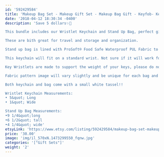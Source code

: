 ```yaml
---
id: '592429584'
title: 'Makeup Bag Set - Makeup Gift Set - Makeup Bag Gift - Keyfob- Keyring - Bridesmaid gift - Girly Gift - Best Friend Gift'
date: '2018-04-12 18:30:34 -0400'
description: 'Save 5 dollars✨🎉

This bundle includes our Wristlet Keychain and Stand Up Bag, perfect gift!!

These are bith great for travel and storage and organization.

Stand up bag is lined with ProSoft® Food Safe Waterproof PUL Fabric to wipe clean during use. Each stand up bag has a strong metal zipper. 

This keychain will fit on a standard wrist. Not sure if it will work for you? Our Key Wristlets are made with a 12&quot; long piece of fabric, folded in half to create the look.

Key Wristlets are made to support the weight of your keys, please do not use this as a support for a purse or anything heavier than the average keychain.

Fabric pattern image will vary slightly and be unique for each bag and keychain.

Both keychain and bag come with a small white tassel!!

Wristlet Keychain Measurements:
• 5&quot; Long
• 1&quot; Wide

Stand Up Bag Measurements:
•9 1/4&quot;long
•6 1/2&quot; tall
•4 1/4&quot; wide'
etsyLink: 'https://www.etsy.com/listing/592429584/makeup-bag-set-makeup-gift-set-makeup?utm_source=synctostaticsite&utm_medium=api&utm_campaign=api'
price: '30.00'
image: 'img/il_570xN.1473299550_fqnw.jpg'
categories: '["Gift Sets"]'
weight: '2'
---
```

